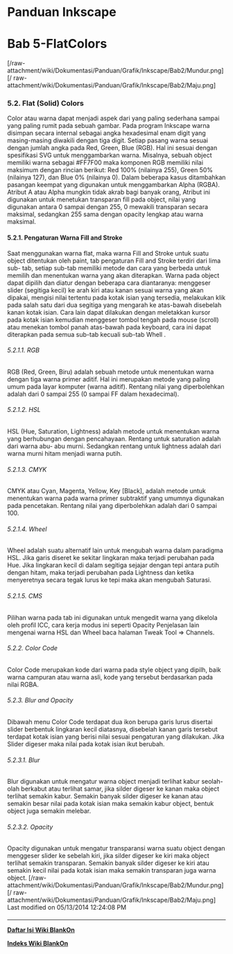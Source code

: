 # Panduan Inkscape
# Bab 5-FlatColors
[/raw-attachment/wiki/Dokumentasi/Panduan/Grafik/Inkscape/Bab2/Mundur.png] [/
raw-attachment/wiki/Dokumentasi/Panduan/Grafik/Inkscape/Bab2/Maju.png]
### 5.2. Flat (Solid) Colors
Color atau warna dapat menjadi aspek dari yang paling sederhana sampai yang
paling rumit pada sebuah gambar. Pada program Inkscape warna disimpan secara
internal sebagai angka hexadesimal enam digit yang masing-masing diwakili
dengan tiga digit. Setiap pasang warna sesuai dengan jumlah angka pada Red,
Green, Blue (RGB). Hal ini sesuai dengan spesifikasi SVG untuk menggambarkan
warna. Misalnya, sebuah object memiliki warna sebagai #FF7F00 maka komponen RGB
memiliki nilai maksimum dengan rincian berikut: Red 100% (nilainya 255), Green
50% (nilainya 127), dan Blue 0% (nilainya 0). Dalam beberapa kasus ditambahkan
pasangan keempat yang digunakan untuk menggambarkan Alpha (RGBA). Atribut A
atau Alpha mungkin tidak akrab bagi banyak orang, Atribut ini digunakan untuk
menetukan transparan fill pada object, nilai yang digunakan antara 0 sampai
dengan 255, 0 mewakili transparan secara maksimal, sedangkan 255 sama dengan
opacity lengkap atau warna maksimal.
#### 5.2.1. Pengaturan Warna Fill and Stroke
Saat menggunakan warna flat, maka warna Fill and Stroke untuk suatu object
ditentukan oleh paint, tab pengaturan Fill and Stroke terdiri dari lima sub-
tab, setiap sub-tab memiliki metode dan cara yang berbeda untuk memilih dan
menentukan warna yang akan diterapkan. Warna pada object dapat dipilih dan
diatur dengan beberapa cara diantaranya: menggeser slider (segitiga kecil) ke
arah kiri atau kanan sesuai warna yang akan dipakai, mengisi nilai tertentu
pada kotak isian yang tersedia, melakukan klik pada salah satu dari dua
segitiga yang mengarah ke atas-bawah disebelah kanan kotak isian. Cara lain
dapat dilakukan dengan meletakkan kursor pada kotak isian kemudian menggeser
tombol tengah pada mouse (scroll) atau menekan tombol panah atas-bawah pada
keyboard, cara ini dapat diterapkan pada semua sub-tab kecuali sub-tab Whell .
###### 5.2.1.1. RGB
RGB (Red, Green, Biru) adalah sebuah metode untuk menentukan warna dengan tiga
warna primer aditif. Hal ini merupakan metode yang paling umum pada layar
komputer (warna aditif). Rentang nilai yang diperbolehkan adalah dari 0 sampai
255 (0 sampai FF dalam hexadecimal).
###### 5.2.1.2. HSL
HSL (Hue, Saturation, Lightness) adalah metode untuk menentukan warna yang
berhubungan dengan pencahayaan. Rentang untuk saturation adalah dari warna abu-
abu murni. Sedangkan rentang untuk lightness adalah dari warna murni hitam
menjadi warna putih.
###### 5.2.1.3. CMYK
CMYK atau Cyan, Magenta, Yellow, Key [Black], adalah metode untuk menentukan
warna pada warna primer subtraktif yang umumnya digunakan pada pencetakan.
Rentang nilai yang diperbolehkan adalah dari 0 sampai 100.
###### 5.2.1.4. Wheel
Wheel adalah suatu alternatif lain untuk mengubah warna dalam paradigma HSL.
Jika garis diseret ke sekitar lingkaran maka terjadi perubahan pada Hue. Jika
lingkaran kecil di dalam segitiga sejajar dengan tepi antara putih dengan
hitam, maka terjadi perubahan pada Lightness dan ketika menyeretnya secara
tegak lurus ke tepi maka akan mengubah Saturasi.
###### 5.2.1.5. CMS
Pilihan warna pada tab ini digunakan untuk mengedit warna yang dikelola oleh
profil ICC, cara kerja modus ini seperti Opacity
Penjelasan lain mengenai warna HSL dan Wheel baca halaman Tweak Tool =>
Channels.
###### 5.2.2. Color Code
Color Code merupakan kode dari warna pada style object yang dipilh, baik warna
campuran atau warna asli, kode yang tersebut berdasarkan pada nilai RGBA.
###### 5.2.3. Blur and Opacity
Dibawah menu Color Code terdapat dua ikon berupa garis lurus disertai slider
berbentuk lingkaran kecil diatasnya, disebelah kanan garis tersebut terdapat
kotak isian yang berisi nilai sesuai pengaturan yang dilakukan. Jika Slider
digeser maka nilai pada kotak isian ikut berubah.
###### 5.2.3.1. Blur
Blur digunakan untuk mengatur warna object menjadi terlihat kabur seolah-olah
berkabut atau terlihat samar, jika silder digeser ke kanan maka object terlihat
semakin kabur. Semakin banyak silder digeser ke kanan atau semakin besar nilai
pada kotak isian maka semakin kabur object, bentuk object juga semakin melebar.
###### 5.2.3.2. Opacity
Opacity digunakan untuk mengatur transparansi warna suatu object dengan
menggeser slider ke sebelah kiri, jika silder digeser ke kiri maka object
terlihat semakin transparan. Semakin banyak silder digeser ke kiri atau semakin
kecil nilai pada kotak isian maka semakin transparan juga warna object.
[/raw-attachment/wiki/Dokumentasi/Panduan/Grafik/Inkscape/Bab2/Mundur.png] [/
raw-attachment/wiki/Dokumentasi/Panduan/Grafik/Inkscape/Bab2/Maju.png]
Last modified on 05/13/2014 12:24:08 PM
#### 
    
 
 
 
 
 
---
[**Daftar Isi Wiki BlankOn**](/wiki/DaftarIsi/index.html)
 
[**Indeks Wiki BlankOn**](/wiki/Indeks.html)
